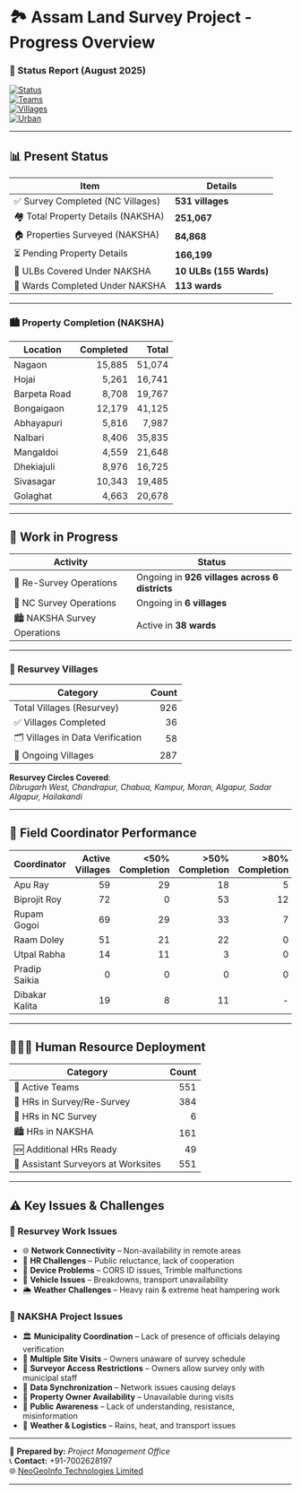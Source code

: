 # 🏞️ Assam Land Survey Project - Progress Overview

### 📅 Status Report (August 2025)  
[![Status](https://img.shields.io/badge/Project-Active-brightgreen)]()  
[![Teams](https://img.shields.io/badge/Active_Teams-551-purple)]()  
[![Villages](https://img.shields.io/badge/Resurvey_Villages-926-blue)]()  
[![Urban](https://img.shields.io/badge/ULBs_Covered-10-orange)]()  

---

## 📊 Present Status  

| **Item** | **Details** |
|----------|-------------|
| ✅ Survey Completed (NC Villages) | **531 villages** |
| 🏘️ Total Property Details (NAKSHA) | **251,067** |
| 🏠 Properties Surveyed (NAKSHA) | **84,868** |
| ⏳ Pending Property Details | **166,199** |
| 🏢 ULBs Covered Under NAKSHA | **10 ULBs (155 Wards)** |
| 🏁 Wards Completed Under NAKSHA | **113 wards** |

---

### 🏙️ Property Completion (NAKSHA)

| **Location** | **Completed** | **Total** |
|--------------|--------------:|----------:|
| Nagaon       | 15,885 | 51,074 |
| Hojai        | 5,261 | 16,741 |
| Barpeta Road | 8,708 | 19,767 |
| Bongaigaon   | 12,179 | 41,125 |
| Abhayapuri   | 5,816 | 7,987 |
| Nalbari      | 8,406 | 35,835 |
| Mangaldoi    | 4,559 | 21,648 |
| Dhekiajuli   | 8,976 | 16,725 |
| Sivasagar    | 10,343 | 19,485 |
| Golaghat     | 4,663 | 20,678 |

---

## 🚀 Work in Progress  

| **Activity** | **Status** |
|--------------|------------|
| 🔄 Re-Survey Operations | Ongoing in **926 villages across 6 districts** |
| 🌾 NC Survey Operations | Ongoing in **6 villages** |
| 🏙️ NAKSHA Survey Operations | Active in **38 wards** |

---

### 📌 Resurvey Villages  

| **Category** | **Count** |
|--------------|----------:|
| Total Villages (Resurvey) | 926 |
| ✅ Villages Completed | 36 |
| 🗂️ Villages in Data Verification | 58 |
| 🚧 Ongoing Villages | 287 |

**Resurvey Circles Covered**:  
*Dibrugarh West, Chandrapur, Chabua, Kampur, Moran, Algapur, Sadar Algapur, Hailakandi*

---

## 👥 Field Coordinator Performance  

| **Coordinator** | **Active Villages** | <50% Completion | >50% Completion | >80% Completion | Almost Completed |
|-----------------|---------------------:|----------------:|----------------:|----------------:|----------------:|
| Apu Ray         | 59 | 29 | 18 | 5 | 7 |
| Biprojit Roy    | 72 | 0  | 53 | 12 | 7 |
| Rupam Gogoi     | 69 | 29 | 33 | 7  | 0 |
| Raam Doley      | 51 | 21 | 22 | 0  | 8 |
| Utpal Rabha     | 14 | 11 | 3  | 0  | 5 |
| Pradip Saikia   | 0  | 0  | 0  | 0  | 0 |
| Dibakar Kalita  | 19 | 8  | 11 | -  | - |

---

## 🧑‍🤝‍🧑 Human Resource Deployment  

| **Category** | **Count** |
|--------------|----------:|
| 👥 Active Teams | 551 |
| 📍 HRs in Survey/Re-Survey | 384 |
| 🌾 HRs in NC Survey | 6 |
| 🏙️ HRs in NAKSHA | 161 |
| 🆕 Additional HRs Ready | 49 |
| 👷 Assistant Surveyors at Worksites | 551 |

---

## ⚠️ Key Issues & Challenges  

### 🔧 Resurvey Work Issues
- 🌐 **Network Connectivity** – Non-availability in remote areas  
- 👥 **HR Challenges** – Public reluctance, lack of cooperation  
- 📱 **Device Problems** – CORS ID issues, Trimble malfunctions  
- 🚗 **Vehicle Issues** – Breakdowns, transport unavailability  
- 🌦️ **Weather Challenges** – Heavy rain & extreme heat hampering work  

### 🏢 NAKSHA Project Issues
- 🏛️ **Municipality Coordination** – Lack of presence of officials delaying verification  
- 📅 **Multiple Site Visits** – Owners unaware of survey schedule  
- 🔐 **Surveyor Access Restrictions** – Owners allow survey only with municipal staff  
- 📶 **Data Synchronization** – Network issues causing delays  
- 👤 **Property Owner Availability** – Unavailable during visits  
- 📢 **Public Awareness** – Lack of understanding, resistance, misinformation  
- 🚚 **Weather & Logistics** – Rains, heat, and transport issues  

---

📌 **Prepared by:** *Project Management Office*  
📞 **Contact:** +91-7002628197  
🌐 [NeoGeoInfo Technologies Limited](https://neogeoinfo.com/)  

---

